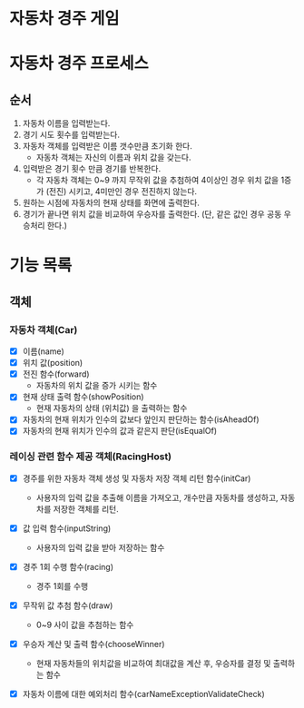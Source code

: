 # 자동차 경주 게임

# 자동차 경주 프로세스

## 순서

1. 자동차 이름을 입력받는다.
2. 경기 시도 횟수를 입력받는다.
3. 자동차 객체를 입력받은 이름 갯수만큼 초기화 한다.
   - 자동차 객체는 자신의 이름과 위치 값을 갖는다.
4. 입력받은 경기 횟수 만큼 경기를 반복한다.
   - 각 자동차 객체는 0~9 까지 무작위 값을 추첨하여 4이상인 경우 위치 값을 1증가 (전진) 시키고, 4미만인 경우 전진하지 않는다.
5. 원하는 시점에 자동차의 현재 상태를 화면에 출력한다.
6. 경기가 끝나면 위치 값을 비교하여 우승자를 출력한다. (단, 같은 값인 경우 공동 우승처리 한다.)

# 기능 목록

## 객체

### 자동차 객체(Car)
  - [x] 이름(name)
  - [x] 위치 값(position)
  - [x] 전진 함수(forward)
    - 자동차의 위치 값을 증가 시키는 함수
  - [x] 현재 상태 출력 함수(showPosition)
    - 현재 자동차의 상태 (위치값) 을 출력하는 함수
  - [x] 자동차의 현재 위치가 인수의 값보다 앞인지 판단하는 함수(isAheadOf)
  - [x] 자동차의 현재 위치가 인수의 값과 같은지 판단(isEqualOf)

### 레이싱 관련 함수 제공 객체(RacingHost)
  - [x] 경주를 위한 자동차 객체 생성 및 자동차 저장 객체 리턴 함수(initCar)
    - 사용자의 입력 값을 추출해 이름을 가져오고, 개수만큼 자동차를 생성하고, 자동차를 저장한 객체를 리턴.
  - [x] 값 입력 함수(inputString)
    - 사용자의 입력 값을 받아 저장하는 함수
  - [x] 경주 1회 수행 함수(racing)
    - 경주 1회를 수행
  - [x] 무작위 값 추첨 함수(draw)
    - 0~9 사이 값을 추첨하는 함수
  - [x] 우승자 계산 및 출력 함수(chooseWinner)
    - 현재 자동차들의 위치값을 비교하여 최대값을 계산 후, 우승자를 결정 및 출력하는 함수
  - [x] 자동차 이름에 대한 예외처리 함수(carNameExceptionValidateCheck)

